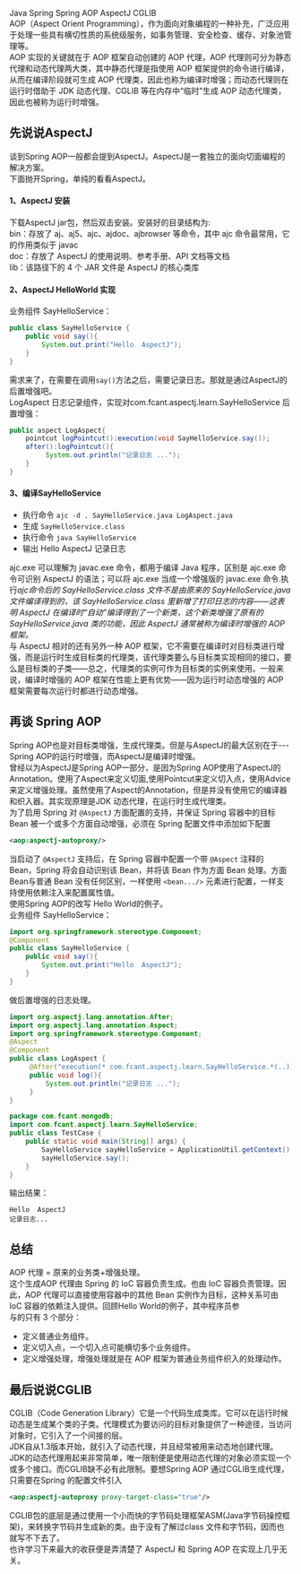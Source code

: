 Java Spring Spring AOP AspectJ CGLIB<br />AOP（Aspect Orient Programming），作为面向对象编程的一种补充，广泛应用于处理一些具有横切性质的系统级服务，如事务管理、安全检查、缓存、对象池管理等。<br />AOP 实现的关键就在于 AOP 框架自动创建的 AOP 代理，AOP 代理则可分为静态代理和动态代理两大类，其中静态代理是指使用 AOP 框架提供的命令进行编译，从而在编译阶段就可生成 AOP 代理类，因此也称为编译时增强；而动态代理则在运行时借助于 JDK 动态代理、CGLIB 等在内存中“临时”生成 AOP 动态代理类，因此也被称为运行时增强。
<a name="JJecg"></a>
## 先说说AspectJ
谈到Spring AOP一般都会提到AspectJ。AspectJ是一套独立的面向切面编程的解决方案。<br />下面抛开Spring，单纯的看看AspectJ。
<a name="XFvj5"></a>
#### 1、AspectJ 安装
下载AspectJ  jar包，然后双击安装。安装好的目录结构为:<br />bin：存放了 aj、aj5、ajc、ajdoc、ajbrowser 等命令，其中 ajc 命令最常用，它的作用类似于 javac<br />doc：存放了 AspectJ 的使用说明、参考手册、API 文档等文档<br />lib：该路径下的 4 个 JAR 文件是 AspectJ 的核心类库
<a name="njCv1"></a>
#### 2、AspectJ HelloWorld 实现
业务组件  SayHelloService：
```java
public class SayHelloService {
    public void say(){
        System.out.print("Hello  AspectJ");
    }
} 
```
需求来了，在需要在调用`say()`方法之后，需要记录日志。那就是通过AspectJ的后置增强吧。<br />LogAspect 日志记录组件，实现对com.fcant.aspectj.learn.SayHelloService 后置增强：
```java
public aspect LogAspect{
    pointcut logPointcut():execution(void SayHelloService.say());
    after():logPointcut(){
         System.out.println("记录日志 ..."); 
    }
}
```
<a name="IHGqd"></a>
#### 3、编译SayHelloService

- 执行命令  `ajc -d . SayHelloService.java LogAspect.java`
- 生成 `SayHelloService.class`
- 执行命令   `java SayHelloService`
- 输出  Hello AspectJ  记录日志

ajc.exe 可以理解为 javac.exe 命令，都用于编译 Java 程序，区别是 ajc.exe 命令可识别 AspectJ 的语法；可以将 ajc.exe 当成一个增强版的 javac.exe 命令.执行*ajc命令后的 SayHelloService.class 文件不是由原来的 SayHelloService.java 文件编译得到的，该 SayHelloService.class 里新增了打印日志的内容——这表明 AspectJ 在编译时“自动”编译得到了一个新类，这个新类增强了原有的 SayHelloService.java 类的功能，因此 AspectJ 通常被称为编译时增强的 AOP 框架。*<br />与 AspectJ 相对的还有另外一种 AOP 框架，它不需要在编译时对目标类进行增强，而是运行时生成目标类的代理类，该代理类要么与目标类实现相同的接口，要么是目标类的子类——总之，代理类的实例可作为目标类的实例来使用。一般来说，编译时增强的 AOP 框架在性能上更有优势——因为运行时动态增强的 AOP 框架需要每次运行时都进行动态增强。
<a name="u8Y3x"></a>
## 再谈 Spring AOP
Spring AOP也是对目标类增强，生成代理类。但是与AspectJ的最大区别在于---Spring AOP的运行时增强，而AspectJ是编译时增强。<br />曾经以为AspectJ是Spring AOP一部分，是因为Spring AOP使用了AspectJ的Annotation。使用了Aspect来定义切面,使用Pointcut来定义切入点，使用Advice来定义增强处理。虽然使用了Aspect的Annotation，但是并没有使用它的编译器和织入器。其实现原理是JDK 动态代理，在运行时生成代理类。<br />为了启用 Spring 对 `@AspectJ` 方面配置的支持，并保证 Spring 容器中的目标 Bean 被一个或多个方面自动增强，必须在 Spring 配置文件中添加如下配置
```xml
<aop:aspectj-autoproxy/>
```
当启动了 `@AspectJ` 支持后，在 Spring 容器中配置一个带 `@Aspect` 注释的 Bean，Spring 将会自动识别该 Bean，并将该 Bean 作为方面 Bean 处理。方面Bean与普通 Bean 没有任何区别，一样使用 `<bean.../>` 元素进行配置，一样支持使用依赖注入来配置属性值。<br />使用Spring AOP的改写 Hello World的例子。<br />业务组件  SayHelloService：
```java
import org.springframework.stereotype.Component;
@Component
public class SayHelloService {
    public void say(){
        System.out.print("Hello  AspectJ");
    }
} 
```
做后置增强的日志处理。
```java
import org.aspectj.lang.annotation.After;
import org.aspectj.lang.annotation.Aspect;
import org.springframework.stereotype.Component;
@Aspect
@Component
public class LogAspect {
     @After("execution(* com.fcant.aspectj.learn.SayHelloService.*(..))")
     public void log(){
         System.out.println("记录日志 ...");
     }
}
```
```java
package com.fcant.mongodb;
import com.fcant.aspectj.learn.SayHelloService;
public class TestCase {
    public static void main(String[] args) {
        SayHelloService sayHelloService = ApplicationUtil.getContext().getBean(SayHelloService.class);
        sayHelloService.say();
    }
}
```
输出结果：
```
Hello  AspectJ
记录日志...
```
<a name="BvtRM"></a>
## 总结
AOP 代理 = 原来的业务类+增强处理。<br />这个生成AOP 代理由 Spring 的 IoC 容器负责生成。也由 IoC 容器负责管理。因此，AOP 代理可以直接使用容器中的其他 Bean 实例作为目标，这种关系可由 IoC 容器的依赖注入提供。回顾Hello World的例子，其中程序员参<br />与的只有 3 个部分：

- 定义普通业务组件。
- 定义切入点，一个切入点可能横切多个业务组件。
- 定义增强处理，增强处理就是在 AOP 框架为普通业务组件织入的处理动作。
<a name="phMX6"></a>
## 最后说说CGLIB
CGLIB（Code Generation Library）它是一个代码生成类库。它可以在运行时候动态是生成某个类的子类。代理模式为要访问的目标对象提供了一种途径，当访问对象时，它引入了一个间接的层。<br />JDK自从1.3版本开始，就引入了动态代理，并且经常被用来动态地创建代理。JDK的动态代理用起来非常简单，唯一限制便是使用动态代理的对象必须实现一个或多个接口。而CGLIB缺不必有此限制。要想Spring AOP 通过CGLIB生成代理，只需要在Spring 的配置文件引入
```xml
<aop:aspectj-autoproxy proxy-target-class="true"/>
```
CGLIB包的底层是通过使用一个小而快的字节码处理框架ASM(Java字节码操控框架)，来转换字节码并生成新的类。由于没有了解过class 文件和字节码，因而也就写不下去了。<br />也许学习下来最大的收获便是弄清楚了 AspectJ 和 Spring AOP 在实现上几乎无关。
